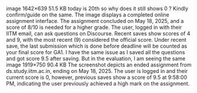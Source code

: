 image 1642×639 51.5 KB today is 20th so why does it still shows 0 ? Kindly confirm/guide on the same.
The image displays a completed online assignment interface. The assignment concluded on May 18, 2025, and a score of 8/10 is needed for a higher grade.  The user, logged in with their IITM email, can ask questions on Discourse. Recent saves show scores of 4 and 9, with the most recent (9) considered the official score.
Under recent save, the last submission which is done before deadline will be counted as your final score for GA1.
I have the same issue as I saved all the questions and got score 9.5 after saving. But in the evaluation, I am seeing the same image 1919×750 90.4 KB
The screenshot depicts an ended assignment from ds.study.iitm.ac.in, ending on May 18, 2025. The user is logged in and their current score is 0, however, previous saves show a score of 9.5 at 9:58:00 PM, indicating the user previously achieved a high mark on the assignment.
